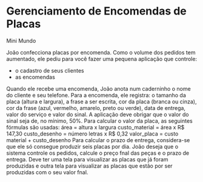 # Gerenciamento de Encomendas de Placas

Mini Mundo

João confecciona placas por encomenda. Como o volume dos pedidos tem aumentado, ele
pediu para você fazer uma pequena aplicação que controle:
- o cadastro de seus clientes
- as encomendas

Quando ele recebe uma encomenda, João anota num caderninho o nome do cliente e seu
telefone.
Para a encomenda, ele registra: o tamanho da placa (altura e largura), a frase a ser
escrita, cor da placa (branca ou cinza), cor da frase (azul, vermelho, amarelo, preto ou
verde), data de entrega, valor do serviço e valor do sinal.
A aplicação deve obrigar que o valor do sinal seja de, no mínimo, 50%.
Para calcular o valor da placa, as seguintes fórmulas são usadas:
área = altura x largura
custo_material = área x R$ 147,30
custo_desenho = número letras x R$ 0,32
valor_placa = custo material + custo_desenho
Para calcular o prazo de entrega, considera-se que ele só consegue produzir seis placas
por dia.
João deseja que o sistema controle os pedidos, calcule o preço fnal das peças e o prazo de
entrega.
Deve ter uma tela para visualizar as placas que já foram produzidas e outra tela para
visualizar as placas que estão por ser produzidas com o seu valor fnal.
